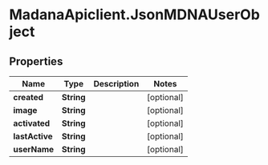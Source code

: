 # MadanaApiclient.JsonMDNAUserObject

## Properties

Name | Type | Description | Notes
------------ | ------------- | ------------- | -------------
**created** | **String** |  | [optional] 
**image** | **String** |  | [optional] 
**activated** | **String** |  | [optional] 
**lastActive** | **String** |  | [optional] 
**userName** | **String** |  | [optional] 


